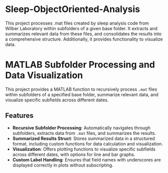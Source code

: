 # Sleep-ObjectOriented-Analysis
This project processes .mat files created by sleep analysis code from Wilber Laboratory within subfolders of a given base folder. It extracts and summarizes relevant data from these files, and consolidates the results into a comprehensive structure. Additionally, it provides functionality to visualize data.

# MATLAB Subfolder Processing and Data Visualization

This project provides a MATLAB function to recursively process `.mat` files within subfolders of a specified base folder, summarize relevant data, and visualize specific subfields across different dates.

## Features

- **Recursive Subfolder Processing**: Automatically navigates through subfolders, extracts data from `.mat` files, and summarizes the results.
- **Summarized Results Struct**: Stores summarized data in a structured format, including custom functions for data calculation and visualization.
- **Visualization**: Offers plotting functions to visualize specific subfields across different dates, with options for line and bar graphs.
- **Custom Label Handling**: Ensures that field names with underscores are displayed correctly in plots without subscripting.

